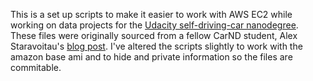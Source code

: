 This is a set up scripts to make it easier to work with AWS EC2 while working on data projects for the
[Udacity self-driving-car nanodegree](https://www.udacity.com/drive). These files were originally sourced
from a fellow CarND student, Alex Staravoitau's [blog post](http://navoshta.com/aws-tensorflow/). I've
altered the scripts slightly to work with the amazon base ami and to hide and private information so the
files are commitable. 

 
